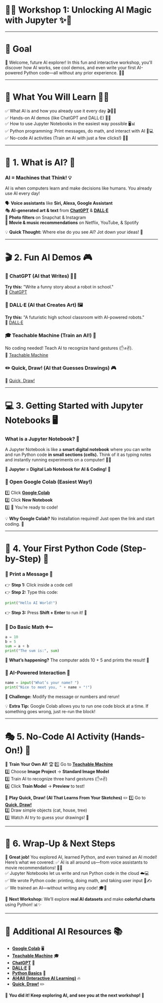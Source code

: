 # 🚀✨ **Workshop 1: Unlocking AI Magic with Jupyter** ✨🚀

---

# 🎯 **Goal**
🎉 Welcome, future AI explorer! In this fun and interactive workshop, you'll discover how AI works, see cool demos, and even write your first AI-powered Python code—all without any prior experience. 🤖🔥

---

# 📌 **What You Will Learn** 🧠💡
✅ What AI is and how you already use it every day 🎬📱🤖  
✅ Hands-on AI demos (like ChatGPT and DALL·E) 🎨📝  
✅ How to use Jupyter Notebooks in the easiest way possible 🖥️📊  
✅ Python programming: Print messages, do math, and interact with AI 🐍💻  
✅ No-code AI activities (Train an AI with just a few clicks!) 🔗🚀  

---

# 📖 **1. What is AI?** 🤔
### **AI = Machines that Think!** 💡
AI is when computers learn and make decisions like humans. You already use AI every day!

🗣️ **Voice assistants** like **Siri, Alexa, Google Assistant**  
🎭 **AI-generated art & text** from **<a href="https://chat.openai.com/" target="_blank">ChatGPT</a>** & **<a href="https://openai.com/dall-e" target="_blank">DALL·E</a>**  
📸 **Photo filters** on Snapchat & Instagram  
🎥 **Movie & music recommendations** on Netflix, YouTube, & Spotify  

💡 **Quick Thought:** Where else do you see AI? Jot down your ideas! 📝

---

# 🎬 **2. Fun AI Demos** 🎮
### **🤖 ChatGPT (AI that Writes)** 📝💡
**Try this:** "Write a funny story about a robot in school."  
🔗 <a href="https://chat.openai.com/" target="_blank">ChatGPT</a>

### **🎨 DALL·E (AI that Creates Art)** 🖼️
**Try this:** "A futuristic high school classroom with AI-powered robots."  
🔗 <a href="https://openai.com/dall-e" target="_blank">DALL·E</a>

### **🎓 Teachable Machine (Train an AI!)** 🤖
No coding needed! Teach AI to recognize hand gestures (✋✊✌️).  
🔗 <a href="https://teachablemachine.withgoogle.com/" target="_blank">Teachable Machine</a>

### **✏️ Quick, Draw! (AI that Guesses Drawings)** 🎮
🔗 <a href="https://quickdraw.withgoogle.com/" target="_blank">Quick, Draw!</a>

---

# 💻 **3. Getting Started with Jupyter Notebooks** 🖥️
### **What is a Jupyter Notebook?** 📒
A Jupyter Notebook is like a **smart digital notebook** where you can write and run Python code **in small sections (cells).** Think of it as typing notes and instantly running experiments on a computer! 📝💡

🔹 **Jupyter = Digital Lab Notebook for AI & Coding!** 🚀

### **🚀 Open Google Colab (Easiest Way!)**
1️⃣ Click **<a href="https://colab.research.google.com/" target="_blank">Google Colab</a>**  
2️⃣ Click **New Notebook**  
3️⃣ 🎉 You’re ready to code!

💡 **Why Google Colab?** No installation required! Just open the link and start coding. 🚀

---

# 🐍 **4. Your First Python Code (Step-by-Step)** 🚀
### **🔹 Print a Message** 📢
👉 **Step 1:** Click inside a code cell  
👉 **Step 2:** Type this code:  
```python
print("Hello AI World!")
```
👉 **Step 3:** Press **Shift + Enter** to run it! 🎉

### **🔹 Do Basic Math** ➕➖
```python
a = 10
b = 5
sum = a + b
print("The sum is:", sum)
```
🧐 **What’s happening?** The computer adds 10 + 5 and prints the result! 🔢

### **🔹 AI-Powered Interaction** 🤖
```python
name = input("What’s your name? ")
print("Nice to meet you, " + name + "!")
```
🎯 **Challenge:** Modify the message or numbers and rerun!

💡 **Extra Tip:** Google Colab allows you to run one code block at a time. If something goes wrong, just re-run the block!

---

# 🎭 **5. No-Code AI Activity (Hands-On!)** 🎨
🔹 **Train Your Own AI!** 🏆
1️⃣ Go to **<a href="https://teachablemachine.withgoogle.com/" target="_blank">Teachable Machine</a>**  
2️⃣ Choose **Image Project** → **Standard Image Model**  
3️⃣ Train AI to recognize three hand gestures (✋✊✌️)  
4️⃣ Click **Train Model** → **Preview** to test!

🔹 **Play Quick, Draw! (AI That Learns From Your Sketches)** ✏️
1️⃣ Go to **<a href="https://quickdraw.withgoogle.com/" target="_blank">Quick, Draw!</a>**  
2️⃣ Draw simple objects (cat, house, tree)  
3️⃣ Watch AI try to guess your drawings! 🎨

---

# 🎯 **6. Wrap-Up & Next Steps**
🎉 **Great job!** You explored AI, learned Python, and even trained an AI model! Here’s what we covered:
✅ AI is all around us—from voice assistants to movie recommendations! 🎥🎶  
✅ Jupyter Notebooks let us write and run Python code in the cloud ☁️💻  
✅ We wrote Python code: printing, doing math, and taking user input 🐍✍️  
✅ We trained an AI—without writing any code! 🎓🤖  

🚀 **Next Workshop:** We’ll explore **real AI datasets** and make **colorful charts** using Python! 📊✨

---

# 🔗 **Additional AI Resources** 📚
- **<a href="https://colab.research.google.com/" target="_blank">Google Colab</a>** 🖥️  
- **<a href="https://teachablemachine.withgoogle.com/" target="_blank">Teachable Machine</a>** 🎓  
- **<a href="https://chat.openai.com/" target="_blank">ChatGPT</a>** 💬  
- **<a href="https://openai.com/dall-e" target="_blank">DALL·E</a>** 🎨  
- **<a href="https://www.python.org/" target="_blank">Python Basics</a>** 🐍  
- **<a href="https://ai-4-all.org/" target="_blank">AI4All (Interactive AI Learning)</a>** 🔥  
- **<a href="https://quickdraw.withgoogle.com/" target="_blank">Quick, Draw!</a>** ✏️  

🎉 **You did it! Keep exploring AI, and see you at the next workshop! 🚀**